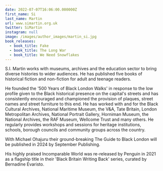 ```yaml
---
date: 2022-07-07T16:06:00.000000Z
first_name: Si
last_name: Martin
url: www.simartin.org.uk
twitter: SiMartin
instagram: null
image: /images/author_images/martin_si.jpg
book_releases:
  - book_title: Fake
  - book_title: The Long War
  - book_title: We Need Snowflakes
---
```

S.I. Martin works with museums, archives and the education sector to bring diverse histories to wider audiences. He has published five books of historical fiction and non-fiction for adult and teenage readers.

He founded the '500 Years of Black London Walks' in response to the low profile given to the Black historical presence on the capital's streets and has consistently encouraged and championed the provision of plaques, street names and street furniture to this end. He has worked with and for the Black Cultural Archives, National Maritime Museum, the V&A, Tate Britain, London Metropolitan Archives, National Portrait Gallery, Horniman Museum, the National Archives, the RAF Museum, Wellcome Trust and many others. He regularly provides workshops and sessions for heritage institutions, schools, borough councils and community groups across the country.

With Michael Ohajuru their ground-breaking The Guide to Black London will be published in 2024 by September Publishing.

His highly praised Incomparable World was re-released by Penguin in 2021 as a flagship title in their 'Black Britain Writing Back' series, curated by Bernadine Evaristo.